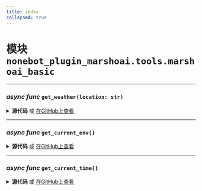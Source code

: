```yaml
---
title: index
collapsed: true
---
```

# **模块** `nonebot_plugin_marshoai.tools.marshoai_basic`

---
### ***async func*** `get_weather(location: str)`


<details>
<summary> <b>源代码</b> 或 <a href='https://github.com/LiteyukiStudio/nonebot-plugin-marshoai/tree/main/nonebot_plugin_marshoai/tools/marshoai_basic/__init__.py#L6' target='_blank'>在GitHub上查看</a></summary>

```python
async def get_weather(location: str):
    return f'{location}的温度是114514℃。'
```
</details>

---
### ***async func*** `get_current_env()`


<details>
<summary> <b>源代码</b> 或 <a href='https://github.com/LiteyukiStudio/nonebot-plugin-marshoai/tree/main/nonebot_plugin_marshoai/tools/marshoai_basic/__init__.py#L10' target='_blank'>在GitHub上查看</a></summary>

```python
async def get_current_env():
    ver = os.popen('uname -a').read()
    return str(ver)
```
</details>

---
### ***async func*** `get_current_time()`


<details>
<summary> <b>源代码</b> 或 <a href='https://github.com/LiteyukiStudio/nonebot-plugin-marshoai/tree/main/nonebot_plugin_marshoai/tools/marshoai_basic/__init__.py#L15' target='_blank'>在GitHub上查看</a></summary>

```python
async def get_current_time():
    current_time = DateTime.now().strftime('%Y.%m.%d %H:%M:%S')
    current_weekday = DateTime.now().weekday()
    weekdays = ['星期一', '星期二', '星期三', '星期四', '星期五', '星期六', '星期日']
    current_weekday_name = weekdays[current_weekday]
    current_lunar_date = DateTime.now().to_lunar().date_hanzify()[5:]
    time_prompt = f'现在的时间是{current_time}，{current_weekday_name}，农历{current_lunar_date}。'
    return time_prompt
```
</details>

